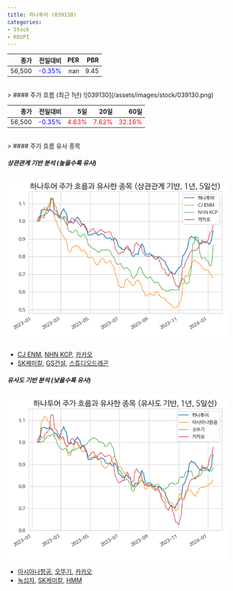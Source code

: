 ```yaml
---
title: 하나투어 (039130)
categories:
- Stock
- KOSPI
---
```


|종가|전일대비|PER|PBR|
|---:|-------:|--:|---:|
|56,500|<span style="color: blue">-0.35%</span>|nan|9.45|

<!-- more -->
<br>
> #### 주가 흐름 (최근 1년)
![039130](/assets/images/stock/039130.png)

|종가|전일대비|5일|20일|60일|
|---:|-------:|--:|---:|---:|
|56,500|<span style="color: blue">-0.35%</span>|<span style="color: red">4.63%</span>|<span style="color: red">7.62%</span>|<span style="color: red">32.16%</span>|

<br>
> #### 주가 흐름 유사 종목

##### 상관관계 기반 분석 (높을수록 유사)
![039130](/assets/images/stock/039130_corr.png)
- [CJ ENM](/035760/), [NHN KCP](/060250/), [카카오](/035720/)
- [SK케미칼](/285130/), [GS건설](/006360/), [스튜디오드래곤](/253450/)

##### 유사도 기반 분석 (낮을수록 유사)	
![039130](/assets/images/stock/039130_sim.png)
- [아시아나항공](/020560/), [오뚜기](/007310/), [카카오](/035720/)
- [녹십자](/006280/), [SK케미칼](/285130/), [HMM](/011200/)